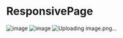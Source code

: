 # ResponsivePage
![image](https://github.com/NIvanov17/ResponsivePage/assets/121643896/54c8f92e-fb3d-4902-91cd-1ace2f6b5959)
![image](https://github.com/NIvanov17/ResponsivePage/assets/121643896/e1c4a687-f28f-496d-9cba-59cd3925b671)
![Uploading image.png…]()


